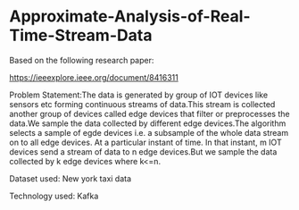 # Approximate-Analysis-of-Real-Time-Stream-Data

Based on the following research paper:

https://ieeexplore.ieee.org/document/8416311

Problem Statement:The data is generated by group of IOT devices like sensors etc forming continuous streams of data.This stream is collected another group of devices called edge devices that filter or preprocesses the data.We sample the data collected by different edge devices.The algorithm selects a sample of egde devices i.e. a subsample of the whole data stream on to all edge devices. At a particular instant of time. In that instant, m IOT devices send a stream of data to n edge devices.But we sample the data collected by k edge devices where k<=n.

Dataset used: New york taxi data

Technology used: Kafka

